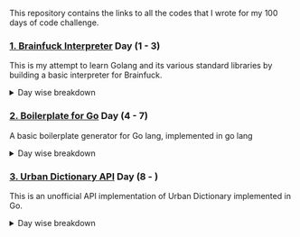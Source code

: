 This repository contains the links to all the codes that I wrote for my 100 days of code challenge. 

### [1. Brainfuck Interpreter](https://github.com/itsdennian/Brainfuck-Interpreter) Day (1 - 3)
This is my attempt to learn Golang and its various standard libraries by building a basic interpreter for Brainfuck.

<details>
<summary>Day wise breakdown</summary>

<b>Day 1</b>
<ul>
<li>Setup the project and figured out the logic</li>
<li>Figured out the best way to take input for my program is to use the "bufio" package of Go lang</li>
</ul>

<b>Day 2</b>
<ul>
<li>Implemented function to eliminate unwanted characters and spaces</li>
<li>Started off with the output generation function</li>
</ul>

<b>Day 3</b>
<ul>
<li>Completed with the interpreter</li>
</ul>
</details>

### [2. Boilerplate for Go](https://github.com/itsdennian/boilerplate-for-go) Day (4 - 7)
A basic boilerplate generator for Go lang, implemented in go lang

<details>
<summary>Day wise breakdown</summary>

<b>Day 4</b>
<ul>
<li>Did the command line interface and a lot more learning about how strings operate in Go</li>
</ul>

<b>Day 5</b>
<ul>
<li>Not much of progress today. Learning how Go interacts with Terminal commands. Still figuring out how to execute a pipe function in Go.</li>
</ul>

<b>Day 6</b>
<ul>
<li>Learnt how to make Go interact with Bash effectively.</li>
<li>Explored Go's implementation of Strings and 'characters'</li>
<li>Realised all the languages I have worked with so far were infatuation based. True love just happened!</li>
</ul>

<b>Day 7</b>
<ul>
<li>Learnt to implement a basic server using Golang</li>
</ul>

</details>

### [3. Urban Dictionary API](https://github.com/itsdennian/Urban-Dictionary-API) Day (8 - )
This is an unofficial API implementation of Urban Dictionary implemented in Go.

<details>
<summary>Day wise breakdown</summary>

<b>Day 8</b>
<ul>
<li>Implemented the fetch function</li>
<li>Learnt about package exporting and various formatting and output options in Go</li>
</ul>

<b>Day 9</b>
<ul>
<li>Learnt to read through HTML and find tags</li>
<li>Implemented the text extraction from the code to display various words and their meanings.</li>
</ul>


</details>

